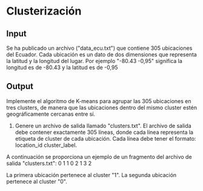 # Clusterización
## Input
Se ha publicado un archivo ("data_ecu.txt") que contiene 305 ubicaciones del Ecuador. Cada ubicación es un dato de dos dimensiones que representa la latitud y la longitud del lugar. Por ejemplo "-80.43  -0,95" significa la longitud es de -80.43 y la latitud es de -0,95

## Output
Implemente el algoritmo de K-means para agrupar las 305 ubicaciones en tres clusters, de manera que las ubicaciones dentro del mismo cluster estén geográficamente cercanas entre sí.

1. Genere un archivo de salida llamado "clusters.txt". El archivo de salida debe contener exactamente 305 líneas, donde cada línea representa la etiqueta de cluster de cada ubicación. Cada línea debe tener el formato: location_id cluster_label.

A continuación se proporciona un ejemplo de un fragmento del archivo de salida "clusters.txt":
0 1
1 0
2 1
3 2

La primera ubicación pertenece al cluster "1".
La segunda ubicación pertenece al cluster "0".
